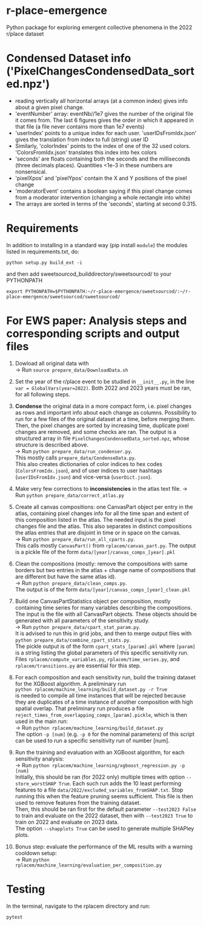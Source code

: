# r-place-emergence
Python package for exploring emergent collective phenomena in the 2022 r/place dataset

# Condensed Dataset info ('PixelChangesCondensedData_sorted.npz')
- reading vertically all horizontal arrays (at a common index) gives info about a given pixel change.
- 'eventNumber' array: eventNb//1e7 gives the number of the original file it comes from. The last 6 figures gives the order in which it appeared in that file (a file never contains more than 1e7 events)
- 'userIndex' points to a unique index for each user. 'userIDsFromIdx.json' gives the translation from index to full (string) user ID
- Similarly, 'colorIndex' points to the index of one of the 32 used colors. 'ColorsFromIdx.json' translates this index into hex colors
- 'seconds' are floats containing both the seconds and the milliseconds (three decimals places). Quantities <1e-3 in these numbers are nonsensical.
- 'pixelXpos' and 'pixelYpos' contain the X and Y positions of the pixel change
- 'moderatorEvent' contains a boolean saying if this pixel change comes from a moderator intervention (changing a whole rectangle into white)
- The arrays are sorted in terms of the 'seconds', starting at second 0.315.


# Requirements
In addition to installing in a standard way (pip install ```module```) the modules listed in requirements.txt, do:
```git clone git@github.com:martiniani-lab/sweetsourcod.git
python setup.py build_ext -i
```
and then add sweetsourcod_builddirectory/sweetsourcod/ to your PYTHONPATH
```
export PYTHONPATH=$PYTHONPATH:~/r-place-emergence/sweetsourcod/:~/r-place-emergence/sweetsourcod/sweetsourcod/
```

# For EWS paper: Analysis steps and corresponding scripts and output files
1. Dowload all original data with  
&rarr; Run `source prepare_data/DownloadData.sh`

2. Set the year of the r/place event to be studied in `__init__.py`, in the line `var = GlobalVars(year=2022)`. Both 2022 and 2023 years must be ran, for all following steps.

3. **Condense** the original data in a more compact form, i.e. pixel changes as rows and important info about each change as columns. Possibility to run for a few files of the original dataset at a time, before merging them. Then, the pixel changes are sorted by increasing time, duplicate pixel changes are removed, and some checks are ran. The output is a structured array in file `PixelChangesCondensedData_sorted.npz`, whose structure is described above.  
&rarr; Run `python prepare_data/run_condenser.py`.  
This mostly calls `prepare_data/CondenseData.py`.  
This also creates dictionaries of color indices to hex codes (`ColorsFromIdx.json`), and of user indices to user hashtags (`userIDsFromIdx.json`) and vice-versa (`userDict.json`).

4. Make very few corrections to **inconsistencies** in the atlas text file.
&rarr; Run `python prepare_data/correct_atlas.py`

5. Create all canvas compositions: one CanvasPart object per entry in the atlas, containing pixel changes info for all the time span and extent of this composition listed in the atlas. The needed input is the pixel changes file and the atlas. This also separates in distinct compositions the atlas entries that are disjoint in time or in space on the canvas.  
&rarr; Run `python prepare_data/run_all_cparts.py`.  
This calls mostly `CanvasPart()` from `rplacem/canvas_part.py`. The output is a pickle file of the form `data/[year]/canvas_comps_[year].pkl`

6. Clean the compositions (mostly: remove the compositions with same borders but two entries in the atlas + change name of compositions that are different but have the same atlas id).  
&rarr; Run `python prepare_data/clean_comps.py`.  
The output is of the form `data/[year]/canvas_comps_[year]_clean.pkl`

7. Build one CanvasPartStatistics object per composition, mostly containing time series for many variables describing the compositions. The input is the file with all CanvasPart objects. These objects should be generated with all parameters of the sensitivity study.   
&rarr; Run `python prepare_data/cpart_stat_param.py`.   
It is advised to run this in grid jobs, and then to merge output files with `python prepare_data/combine_cpart_stats.py`.   
The pickle output is of the form `cpart_stats_[param].pkl` where `[param]` is a string listing the global parameters of this specific sensitivity run.  
Files `rplacem/compute_variables.py`, `rplacem/time_series.py`, and `rplacem/transitions.py` are essential for this step.

8. For each composition and each sensitivity run, build the training dataset for the XGBoost algorithm. A preliminary run  
`python rplacem/machine_learning/build_dataset.py -r True`  
is needed to compile all time instances that will be rejected because they are duplicates of a time instance of another composition with high spatial overlap. That preliminary run produces a file `reject_times_from_overlapping_comps_[param].pickle`, which is then used in the main run:  
&rarr; Run `python rplacem/machine_learning/build_dataset.py`  
The option `-p [num]` (e.g. `-p 0` for the nominal parameters) of this script can be used to run a specific sensitivity run of number \[num\].

9. Run the training and evaluation with an XGBoost algorithm, for each sensitivity analysis:  
&rarr; Run `python rplacem/machine_learning/xgboost_regression.py -p [num]`  
Initially, this should be ran (for 2022 only) multiple times with option `--store_worstSHAP True`. Each such run adds the 10 least performing features to a file `data/2022/excluded_variables_fromSHAP.txt`. Stop running this when the feature pruning seems sufficient. This file is then used to remove features from the training dataset.  
Then, this should be ran first for the default parameter `--test2023 False` to train and evaluate on the 2022 dataset, then with `--test2023 True` to train on 2022 and evaluate on 2023 data.  
The option `--shapplots True` can be used to generate multiple SHAPley plots.

10. Bonus step: evaluate the performance of the ML results with a warning cooldown setup:  
&rarr; Run `python rplacem/machine_learning/evaluation_per_composition.py`  



# Testing
In the terminal, navigate to the rplacem directory and run:
```shell
pytest
```